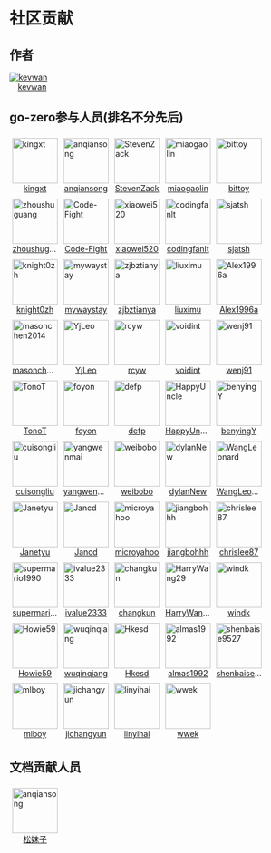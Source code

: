 # 社区贡献

## 作者

<div style="width: 80px;height: auto;">
<a href="https://github.com/kevwan">
<img src="https://avatars.githubusercontent.com/u/1918356?s=460&u=3c40d5f0fc2d3db824b477ab3785db812ce331e1&v=4" alt="kevwan">
<br>
<center><div style="max-width:80px; overflow: hidden;text-overflow: ellipsis;white-space: nowrap">kevwan</div></center>
</a>
</div>

## go-zero参与人员(排名不分先后)

<div style="display: flex;flex-wrap: wrap">
<div style="width: auto;height: auto;margin: 5px">
<a href="https://github.com/kingxt">
<img src="https://avatars.githubusercontent.com/u/2328454?s=460&u=4ed2450fa2706768ff3e7d76c23df01ebd9206e8&v=4" width="80px" height="80px" alt="kingxt"/>
<center><div style="max-width:80px; overflow: hidden;text-overflow: ellipsis;white-space: nowrap">kingxt</div></center>
</a>
</div>

<div style="width: auto;height: auto; margin: 5px">
<a href="https://github.com/anqiansong">
<img alt="anqiansong" src="https://avatars.githubusercontent.com/u/10302073?s=460&v=4" width="80px" height="80px" />
<center><div style="max-width:80px; overflow: hidden;text-overflow: ellipsis;white-space: nowrap">anqiansong</div></center>
</a>
</div>

<div style="width: auto;height: auto; margin: 5px">
<a href="https://github.com/StevenZack">
<img alt="StevenZack" src="https://avatars.githubusercontent.com/u/18564615?s=460&u=54551ba7655e8113f26816001d329443981168ba&v=4" width="80px" height="80px" />
<center><div style="max-width:80px; overflow: hidden;text-overflow: ellipsis;white-space: nowrap">StevenZack</div></center>
</a>
</div>

<div style="width: auto;height: auto; margin: 5px">
<a href="https://github.com/miaogaolin">
<img alt="miaogaolin" src="https://avatars.githubusercontent.com/u/57740293?s=460&u=13f10a8cd71ac8e8a2a2759446e127e5a28af771&v=4" width="80px" height="80px" />
<center><div style="max-width:80px; overflow: hidden;text-overflow: ellipsis;white-space: nowrap">miaogaolin</div></center>
</a>
</div>

<div style="width: auto;height: auto; margin: 5px">
<a href="https://github.com/bittoy">
<img alt="bittoy" src="https://avatars.githubusercontent.com/u/10112027?s=460&u=a4746d4f35004c94b777e93a4e2d9cce2d936443&v=4" width="80px" height="80px" />
<center><div style="max-width:80px; overflow: hidden;text-overflow: ellipsis;white-space: nowrap">bittoy</div></center>
</a>
</div>


<div style="width: auto;height: auto; margin: 5px">
<a href="https://github.com/zhoushuguang">
<img alt="zhoushuguang" src="https://avatars.githubusercontent.com/u/16539942?s=460&u=2d87cbe4f3bddc808f655b88b2648ce76cd0e6da&v=4" width="80px" height="80px" />
<center><div style="max-width:80px; overflow: hidden;text-overflow: ellipsis;white-space: nowrap">zhoushuguang</div></center>
</a>
</div>

<div style="width: auto;height: auto; margin: 5px">
<a href="https://github.com/Code-Fight">
<img alt="Code-Fight" src="https://avatars.githubusercontent.com/u/8985847?s=460&u=e1d6b33646f30873e34fbcf2ae81c372cee5c1d4&v=4" width="80px" height="80px" />
<center><div style="max-width:80px; overflow: hidden;text-overflow: ellipsis;white-space: nowrap">Code-Fight</div></center>
</a>
</div>

<div style="width: auto;height: auto; margin: 5px">
<a href="https://github.com/xiaowei520">
<img alt="xiaowei520" src="https://avatars.githubusercontent.com/u/13412912?s=460&u=c9bbb1d075c3eb6319134bca439a2afe9329d165&v=4" width="80px" height="80px" />
<center><div style="max-width:80px; overflow: hidden;text-overflow: ellipsis;white-space: nowrap">xiaowei520</div></center>
</a>
</div>

<div style="width: auto;height: auto; margin: 5px">
<a href="https://github.com/codingfanlt">
<img alt="codingfanlt" src="https://avatars.githubusercontent.com/u/35493957?s=460&u=593a11708a74747036f8d9d9b0b08da09ec5ad62&v=4" width="80px" height="80px" />
<center><div style="max-width:80px; overflow: hidden;text-overflow: ellipsis;white-space: nowrap">codingfanlt</div></center>
</a>
</div>

<div style="width: auto;height: auto; margin: 5px">
<a href="https://github.com/sjatsh">
<img alt="sjatsh" src="https://avatars.githubusercontent.com/u/16359798?s=460&u=44ab1d174967f66a72111528d43a909353f2ee87&v=4" width="80px" height="80px" />
<center><div style="max-width:80px; overflow: hidden;text-overflow: ellipsis;white-space: nowrap">sjatsh</div></center>
</a>
</div>

<div style="width: auto;height: auto; margin: 5px">
<a href="https://github.com/knight0zh">
<img alt="knight0zh" src="https://avatars.githubusercontent.com/u/21029196?s=460&u=e28797d8f335051f75eede8f927ec127fe853744&v=4" width="80px" height="80px" />
<center><div style="max-width:80px; overflow: hidden;text-overflow: ellipsis;white-space: nowrap">knight0zh</div></center>
</a>
</div>

<div style="width: auto;height: auto; margin: 5px">
<a href="https://github.com/mywaystay">
<img alt="mywaystay" src="https://avatars.githubusercontent.com/u/5088165?s=460&u=9c93bd7663a660f281c92712394270c87b9e553e&v=4" width="80px" height="80px" />
<center><div style="max-width:80px; overflow: hidden;text-overflow: ellipsis;white-space: nowrap">mywaystay</div></center>
</a>
</div>

<div style="width: auto;height: auto; margin: 5px">
<a href="https://github.com/zjbztianya">
<img alt="zjbztianya" src="https://avatars.githubusercontent.com/u/3336868?s=460&u=7bf64faeb509f2d6f7b3ef7ff4cab0eb05fddc09&v=4" width="80px" height="80px" />
<center><div style="max-width:80px; overflow: hidden;text-overflow: ellipsis;white-space: nowrap">zjbztianya</div></center>
</a>
</div>

<div style="width: auto;height: auto; margin: 5px">
<a href="https://github.com/liuximu">
<img alt="liuximu" src="https://avatars.githubusercontent.com/u/9527871?s=460&u=36d0aab2076ca44db3096871734a9085f0392dda&v=4" width="80px" height="80px" />
<center><div style="max-width:80px; overflow: hidden;text-overflow: ellipsis;white-space: nowrap">liuximu</div></center>
</a>
</div>

<div style="width: auto;height: auto; margin: 5px">
<a href="https://github.com/Alex1996a">
<img alt="Alex1996a" src="https://avatars.githubusercontent.com/u/19239600?s=460&u=166e9a6e66de6e00d10744f99ee5f28797ca1dfe&v=4" width="80px" height="80px" />
<center><div style="max-width:80px; overflow: hidden;text-overflow: ellipsis;white-space: nowrap">Alex1996a</div></center>
</a>
</div>

<div style="width: auto;height: auto; margin: 5px">
<a href="https://github.com/masonchen2014">
<img alt="masonchen2014" src="https://avatars.githubusercontent.com/u/32946302?s=460&u=788946e13f4138ef5332cfb6506dfcf069de81ee&v=4" width="80px" height="80px" />
<center><div style="max-width:80px; overflow: hidden;text-overflow: ellipsis;white-space: nowrap">masonchen2014</div></center>
</a>
</div>

<div style="width: auto;height: auto; margin: 5px">
<a href="https://github.com/YjLeo">
<img alt="YjLeo" src="https://avatars.githubusercontent.com/u/23043492?s=460&u=0e5d60a48c37ccff2716eb32ce529a358b3b9128&v=4" width="80px" height="80px" />
<center><div style="max-width:80px; overflow: hidden;text-overflow: ellipsis;white-space: nowrap">YjLeo</div></center>
</a>
</div>

<div style="width: auto;height: auto; margin: 5px">
<a href="https://github.com/rcyw">
<img alt="rcyw" src="https://avatars.githubusercontent.com/u/58239832?s=460&u=398814decf2405ed5636da628b58e71de451aec3&v=4" width="80px" height="80px" />
<center><div style="max-width:80px; overflow: hidden;text-overflow: ellipsis;white-space: nowrap">rcyw</div></center>
</a>
</div>


<div style="width: auto;height: auto; margin: 5px">
<a href="https://github.com/voidint">
<img alt="voidint" src="https://avatars.githubusercontent.com/u/6327183?s=460&u=4ca51258cbfff80e2337ff3f100ca11d231b98c5&v=4" width="80px" height="80px" />
<center><div style="max-width:80px; overflow: hidden;text-overflow: ellipsis;white-space: nowrap">voidint</div></center>
</a>
</div>

<div style="width: auto;height: auto; margin: 5px">
<a href="https://github.com/wenj91">
<img alt="wenj91" src="https://avatars.githubusercontent.com/u/12549338?s=460&u=e2be1ce8b36cd625be884db09fcc60abb66b8635&v=4" width="80px" height="80px" />
<center><div style="max-width:80px; overflow: hidden;text-overflow: ellipsis;white-space: nowrap">wenj91</div></center>
</a>
</div>

<div style="width: auto;height: auto; margin: 5px">
<a href="https://github.com/TonoT">
<img alt="TonoT" src="https://avatars.githubusercontent.com/u/34224965?s=460&u=3f74b3068fd8ffb8a2ae0d2cba17e73fe05d6c53&v=4" width="80px" height="80px" />
<center><div style="max-width:80px; overflow: hidden;text-overflow: ellipsis;white-space: nowrap">TonoT</div></center>
</a>
</div>

<div style="width: auto;height: auto; margin: 5px">
<a href="https://github.com/foyon">
<img alt="foyon" src="https://avatars.githubusercontent.com/u/2757666?s=460&u=830abf8c76bd16721907ec160be1133cdfdd1114&v=4" width="80px" height="80px" />
<center><div style="max-width:80px; overflow: hidden;text-overflow: ellipsis;white-space: nowrap">foyon</div></center>
</a>
</div>

<div style="width: auto;height: auto; margin: 5px">
<a href="https://github.com/defp">
<img alt="defp" src="https://avatars.githubusercontent.com/u/612381?s=460&u=8fd36e3beb4c77f3552d37853b60f14786676ea4&v=4" width="80px" height="80px" />
<center><div style="max-width:80px; overflow: hidden;text-overflow: ellipsis;white-space: nowrap">defp</div></center>
</a>
</div>

<div style="width: auto;height: auto; margin: 5px">
<a href="https://github.com/HappyUncle">
<img alt="HappyUncle" src="https://avatars.githubusercontent.com/u/20750625?s=460&u=37b41e963f13ab91ec254fbda6c428819d4d138a&v=4" width="80px" height="80px" />
<center><div style="max-width:80px; overflow: hidden;text-overflow: ellipsis;white-space: nowrap">HappyUncle</div></center>
</a>
</div>

<div style="width: auto;height: auto; margin: 5px">
<a href="https://github.com/benyingY">
<img alt="benyingY" src="https://avatars.githubusercontent.com/u/31179034?s=460&v=4" width="80px" height="80px" />
<center><div style="max-width:80px; overflow: hidden;text-overflow: ellipsis;white-space: nowrap">benyingY</div></center>
</a>
</div>

<div style="width: auto;height: auto; margin: 5px">
<a href="https://github.com/cuisongliu">
<img alt="cuisongliu" src="https://avatars.githubusercontent.com/u/4150905?s=460&u=18bb02248334616e8825c571dd39b88e9f3ac83d&v=4" width="80px" height="80px" />
<center><div style="max-width:80px; overflow: hidden;text-overflow: ellipsis;white-space: nowrap">cuisongliu</div></center>
</a>
</div>

<div style="width: auto;height: auto; margin: 5px">
<a href="https://github.com/yangwenmai">
<img alt="yangwenmai" src="https://avatars.githubusercontent.com/u/1710912?s=460&u=e83b54945e0289e43a17e9b7422dd71fbd7b71fa&v=4" width="80px" height="80px" />
<center><div style="max-width:80px; overflow: hidden;text-overflow: ellipsis;white-space: nowrap">yangwenmai</div></center>
</a>
</div>

<div style="width: auto;height: auto; margin: 5px">
<a href="https://github.com/weibobo">
<img alt="weibobo" src="https://avatars.githubusercontent.com/u/395599?s=460&v=4" width="80px" height="80px" />
<center><div style="max-width:80px; overflow: hidden;text-overflow: ellipsis;white-space: nowrap">weibobo</div></center>
</a>
</div>

<div style="width: auto;height: auto; margin: 5px">
<a href="https://github.com/dylanNew">
<img alt="dylanNew" src="https://avatars.githubusercontent.com/u/8383924?s=460&v=4" width="80px" height="80px" />
<center><div style="max-width:80px; overflow: hidden;text-overflow: ellipsis;white-space: nowrap">dylanNew</div></center>
</a>
</div>

<div style="width: auto;height: auto; margin: 5px">
<a href="https://github.com/WangLeonard">
<img alt="WangLeonard" src="https://avatars.githubusercontent.com/u/43537346?s=460&u=4785046bac0e389fc138c7d5aca1b968b76960ef&v=4" width="80px" height="80px" />
<center><div style="max-width:80px; overflow: hidden;text-overflow: ellipsis;white-space: nowrap">WangLeonard</div></center>
</a>
</div>

<div style="width: auto;height: auto; margin: 5px">
<a href="https://github.com/Janetyu">
<img alt="Janetyu" src="https://avatars.githubusercontent.com/u/21353642?s=460&u=395b039310841cad8bb07b57c0cd052694a56581&v=4" width="80px" height="80px" />
<center><div style="max-width:80px; overflow: hidden;text-overflow: ellipsis;white-space: nowrap">Janetyu</div></center>
</a>
</div>

<div style="width: auto;height: auto; margin: 5px">
<a href="https://github.com/Jancd">
<img alt="Jancd" src="https://avatars.githubusercontent.com/u/25146808?s=460&u=5d9834682d781b8f15319c03c471b8a256b1a006&v=4" width="80px" height="80px" />
<center><div style="max-width:80px; overflow: hidden;text-overflow: ellipsis;white-space: nowrap">Jancd</div></center>
</a>
</div>

<div style="width: auto;height: auto; margin: 5px">
<a href="https://github.com/microyahoo">
<img alt="microyahoo" src="https://avatars.githubusercontent.com/u/10202906?s=460&u=18d30d6bf64b0f0d7414a1434a8af7ea2a2cb09d&v=4" width="80px" height="80px" />
<center><div style="max-width:80px; overflow: hidden;text-overflow: ellipsis;white-space: nowrap">microyahoo</div></center>
</a>
</div>

<div style="width: auto;height: auto; margin: 5px">
<a href="https://github.com/jiangbohhh">
<img alt="jiangbohhh" src="https://avatars.githubusercontent.com/u/37335603?s=460&u=f669909a53c7ec2ebc32c85f01d34d6d8bbae12b&v=4" width="80px" height="80px" />
<center><div style="max-width:80px; overflow: hidden;text-overflow: ellipsis;white-space: nowrap">jiangbohhh</div></center>
</a>
</div>

<div style="width: auto;height: auto; margin: 5px">
<a href="https://github.com/chrislee87">
<img alt="chrislee87" src="https://avatars.githubusercontent.com/u/5791604?s=460&u=27da626047738aa6c4d57c9729a566af51738c66&v=4" width="80px" height="80px" />
<center><div style="max-width:80px; overflow: hidden;text-overflow: ellipsis;white-space: nowrap">chrislee87</div></center>
</a>
</div>

<div style="width: auto;height: auto; margin: 5px">
<a href="https://github.com/supermario1990">
<img alt="supermario1990" src="https://avatars.githubusercontent.com/u/8428531?s=460&u=e5866ec2eb5a3726403b0043840d00df68ff99cc&v=4" width="80px" height="80px" />
<center><div style="max-width:80px; overflow: hidden;text-overflow: ellipsis;white-space: nowrap">supermario1990</div></center>
</a>
</div>

<div style="width: auto;height: auto; margin: 5px">
<a href="https://github.com/ivalue2333">
<img alt="ivalue2333" src="https://avatars.githubusercontent.com/u/26343785?s=460&u=178958dae2f575fec27d074a51eaea52fe21302a&v=4" width="80px" height="80px" />
<center><div style="max-width:80px; overflow: hidden;text-overflow: ellipsis;white-space: nowrap">ivalue2333</div></center>
</a>
</div>

<div style="width: auto;height: auto; margin: 5px">
<a href="https://github.com/changkun">
<img alt="changkun" src="https://avatars.githubusercontent.com/u/5498964?s=460&u=87ee45485df99fe40f92e4d6f83c0060c2ea502d&v=4" width="80px" height="80px" />
<center><div style="max-width:80px; overflow: hidden;text-overflow: ellipsis;white-space: nowrap">changkun</div></center>
</a>
</div>

<div style="width: auto;height: auto; margin: 5px">
<a href="https://github.com/HarryWang29">
<img alt="HarryWang29" src="https://avatars.githubusercontent.com/u/8288067?s=460&v=4" width="80px" height="80px" />
<center><div style="max-width:80px; overflow: hidden;text-overflow: ellipsis;white-space: nowrap">HarryWang29</div></center>
</a>
</div>

<div style="width: auto;height: auto; margin: 5px">
<a href="https://github.com/windk">
<img alt="windk" src="https://avatars.githubusercontent.com/u/1527183?s=460&v=4" width="80px" height="80px" />
<center><div style="max-width:80px; overflow: hidden;text-overflow: ellipsis;white-space: nowrap">windk</div></center>
</a>
</div>

<div style="width: auto;height: auto; margin: 5px">
<a href="https://github.com/Howie59">
<img alt="Howie59" src="https://avatars.githubusercontent.com/u/35659315?s=460&u=65991acc294bb774b9f782f0b4d363afe5ccee9a&v=4" width="80px" height="80px" />
<center><div style="max-width:80px; overflow: hidden;text-overflow: ellipsis;white-space: nowrap">Howie59</div></center>
</a>
</div>

<div style="width: auto;height: auto; margin: 5px">
<a href="https://github.com/wuqinqiang">
<img alt="wuqinqiang" src="https://avatars.githubusercontent.com/u/36129334?s=460&u=8dfebd083d3ba87f70aaf25efdb835a1612a49d8&v=4" width="80px" height="80px" />
<center><div style="max-width:80px; overflow: hidden;text-overflow: ellipsis;white-space: nowrap">wuqinqiang</div></center>
</a>
</div>

<div style="width: auto;height: auto; margin: 5px">
<a href="https://github.com/Hkesd">
<img alt="Hkesd" src="https://avatars.githubusercontent.com/u/9124367?s=460&u=b649fca5d2eb5886b8f2e38748a78c6e92a3776e&v=4" width="80px" height="80px" />
<center><div style="max-width:80px; overflow: hidden;text-overflow: ellipsis;white-space: nowrap">Hkesd</div></center>
</a>
</div>

<div style="width: auto;height: auto; margin: 5px">
<a href="https://github.com/almas1992">
<img alt="almas1992" src="https://avatars.githubusercontent.com/u/9382335?s=460&u=159374aa520aa6b82384dd328a2e5be452b91019&v=4" width="80px" height="80px" />
<center><div style="max-width:80px; overflow: hidden;text-overflow: ellipsis;white-space: nowrap">almas1992</div></center>
</a>
</div>

<div style="width: auto;height: auto; margin: 5px">
<a href="https://github.com/shenbaise9527">
<img alt="shenbaise9527" src="https://avatars.githubusercontent.com/u/5382565?s=460&u=9e5c7e9ff517d35260821c26ab41a5c40786ca97&v=4" width="80px" height="80px" />
<center><div style="max-width:80px; overflow: hidden;text-overflow: ellipsis;white-space: nowrap">shenbaise9527</div></center>
</a>
</div>

<div style="width: auto;height: auto; margin: 5px">
<a href="https://github.com/mlboy">
<img alt="mlboy" src="https://avatars.githubusercontent.com/u/1733903?s=460&u=7fd01630bd8c93d1321e654e0cb2b7d54eee653c&v=4" width="80px" height="80px" />
<center><div style="max-width:80px; overflow: hidden;text-overflow: ellipsis;white-space: nowrap">mlboy</div></center>
</a>
</div>

<div style="width: auto;height: auto; margin: 5px">
<a href="https://github.com/jichangyun">
<img alt="jichangyun" src="https://avatars.githubusercontent.com/u/16330372?s=460&v=4" width="80px" height="80px" />
<center><div style="max-width:80px; overflow: hidden;text-overflow: ellipsis;white-space: nowrap">jichangyun</div></center>
</a>
</div>

<div style="width: auto;height: auto; margin: 5px">
<a href="https://github.com/linyihai">
<img alt="linyihai" src="https://avatars.githubusercontent.com/u/18266718?s=460&v=4" width="80px" height="80px" />
<center><div style="max-width:80px; overflow: hidden;text-overflow: ellipsis;white-space: nowrap">linyihai</div></center>
</a>
</div>

<div style="width: auto;height: auto; margin: 5px">
<a href="https://github.com/wwek">
<img alt="wwek" src="https://avatars.githubusercontent.com/u/1239403?s=460&v=4" width="80px" height="80px" />
<center><div style="max-width:80px; overflow: hidden;text-overflow: ellipsis;white-space: nowrap">wwek</div></center>
</a>
</div>
</div>

## 文档贡献人员
<div style="display: flex;flex-wrap: wrap">
<div style="width: auto;height: auto; margin: 5px">
<a href="https://github.com/anqiansong">
<img alt="anqiansong" src="https://avatars.githubusercontent.com/u/10302073?s=460&v=4" width="80px" height="80px" />
<center><div style="max-width:80px; overflow: hidden;text-overflow: ellipsis;white-space: nowrap">松妹子</div></center>
</a>
</div>
</div>
